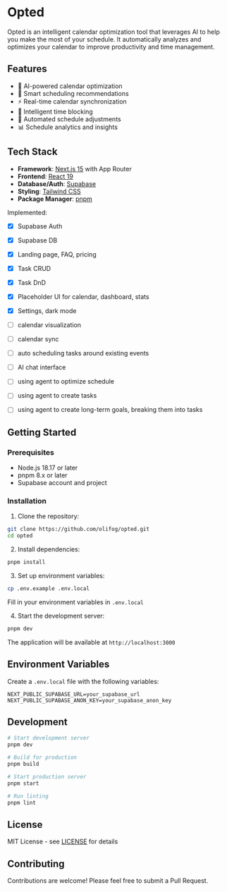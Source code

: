 # Opted

Opted is an intelligent calendar optimization tool that leverages AI to help you make the most of your schedule. It automatically analyzes and optimizes your calendar to improve productivity and time management.

## Features

- 🤖 AI-powered calendar optimization
- 📅 Smart scheduling recommendations
- ⚡ Real-time calendar synchronization
- 🎯 Intelligent time blocking
- 🔄 Automated schedule adjustments
- 📊 Schedule analytics and insights

## Tech Stack

- **Framework**: [Next.js 15](https://nextjs.org/) with App Router
- **Frontend**: [React 19](https://react.dev/)
- **Database/Auth**: [Supabase](https://supabase.com/)
- **Styling**: [Tailwind CSS](https://tailwindcss.com/)
- **Package Manager**: [pnpm](https://pnpm.io/)

Implemented:

- [X] Supabase Auth
- [X] Supabase DB
- [X] Landing page, FAQ, pricing
- [X] Task CRUD
- [X] Task DnD
- [X] Placeholder UI for calendar, dashboard, stats
- [X] Settings, dark mode
- [ ] calendar visualization
- [ ] calendar sync
- [ ] auto scheduling tasks around existing events
- [ ] AI chat interface
- [ ] using agent to optimize schedule
- [ ] using agent to create tasks
- [ ] using agent to create long-term goals, breaking them into tasks



## Getting Started

### Prerequisites

- Node.js 18.17 or later
- pnpm 8.x or later
- Supabase account and project

### Installation

1. Clone the repository:
```bash
git clone https://github.com/olifog/opted.git
cd opted
```

2. Install dependencies:
```bash
pnpm install
```

3. Set up environment variables:
```bash
cp .env.example .env.local
```
Fill in your environment variables in `.env.local`

4. Start the development server:
```bash
pnpm dev
```

The application will be available at `http://localhost:3000`

## Environment Variables

Create a `.env.local` file with the following variables:

```env
NEXT_PUBLIC_SUPABASE_URL=your_supabase_url
NEXT_PUBLIC_SUPABASE_ANON_KEY=your_supabase_anon_key
```

## Development

```bash
# Start development server
pnpm dev

# Build for production
pnpm build

# Start production server
pnpm start

# Run linting
pnpm lint
```

## License

MIT License - see [LICENSE](LICENSE) for details

## Contributing

Contributions are welcome! Please feel free to submit a Pull Request.
